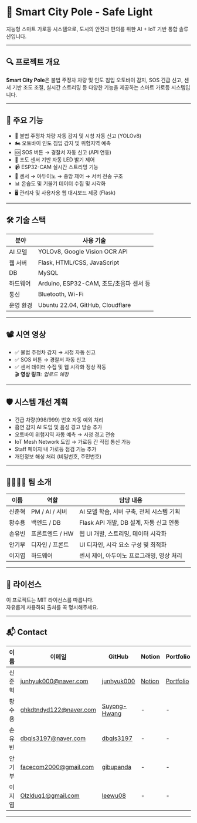 # 🌟 Smart City Pole - Safe Light

지능형 스마트 가로등 시스템으로, 도시의 안전과 편의를 위한 AI + IoT 기반 통합 솔루션입니다.

---

## 🔍 프로젝트 개요

**Smart City Pole**은 불법 주정차 차량 및 인도 침입 오토바이 감지, SOS 긴급 신고, 센서 기반 조도 조절, 실시간 스트리밍 등 다양한 기능을 제공하는 스마트 가로등 시스템입니다.

---

## 🎯 주요 기능

- 🚗 불법 주정차 차량 자동 감지 및 시청 자동 신고 (YOLOv8)
- 🏍 오토바이 인도 침입 감지 및 위험지역 예측
- 🆘 SOS 버튼 → 경찰서 자동 신고 (API 연동)
- 🔦 조도 센서 기반 자동 LED 밝기 제어
- 📹 ESP32-CAM 실시간 스트리밍 기능
- 📡 센서 → 아두이노 → 중앙 제어 → 서버 전송 구조
- 📊 온습도 및 기울기 데이터 수집 및 시각화
- 🖥 관리자 및 사용자용 웹 대시보드 제공 (Flask)

---

## 🛠 기술 스택

| 분야       | 사용 기술                            |
|------------|--------------------------------------|
| AI 모델    | YOLOv8, Google Vision OCR API        |
| 웹 서버    | Flask, HTML/CSS, JavaScript          |
| DB         | MySQL                                |
| 하드웨어   | Arduino, ESP32-CAM, 조도/초음파 센서 등 |
| 통신       | Bluetooth, Wi-Fi                     |
| 운영 환경  | Ubuntu 22.04, GitHub, Cloudflare     |

---

## 📽 시연 영상

- ✅ 불법 주정차 감지 → 시청 자동 신고
- ✅ SOS 버튼 → 경찰서 자동 신고
- ✅ 센서 데이터 수집 및 웹 시각화 정상 작동  
🎬 **영상 링크**: _업로드 예정_

---

## 🛡️ 시스템 개선 계획

- 긴급 차량(998/999) 번호 자동 예외 처리
- 흡연 감지 AI 도입 및 음성 경고 방송 추가
- 오토바이 위험지역 자동 예측 → 시청 경고 전송
- IoT Mesh Network 도입 → 가로등 간 직접 통신 가능
- Staff 페이지 내 가로등 점검 기능 추가
- 개인정보 해싱 처리 (비밀번호, 주민번호)

---

## 👨‍👩‍👧‍👦 팀 소개

| 이름   | 역할            | 담당 내용                                |
|--------|-----------------|-------------------------------------------|
| 신준혁 | PM / AI / 서버  | AI 모델 학습, 서버 구축, 전체 시스템 기획 |
| 황수용 | 백엔드 / DB     | Flask API 개발, DB 설계, 자동 신고 연동   |
| 손유빈 | 프론트엔드 / HW | 웹 UI 개발, 스트리밍, 데이터 시각화       |
| 안기부 | 디자인 / 프론트 | UI 디자인, 시각 요소 구성 및 최적화       |
| 이지엽 | 하드웨어        | 센서 제어, 아두이노 프로그래밍, 영상 처리 |

---

## 📝 라이선스

이 프로젝트는 MIT 라이선스를 따릅니다.  
자유롭게 사용하되 출처를 꼭 명시해주세요.

---

## 📬 Contact

| 이름   | 이메일                      | GitHub                                       | Notion                                                                 | Portfolio                         |
|--------|-----------------------------|-----------------------------------------------|------------------------------------------------------------------------|-----------------------------------|
| 신준혁 | junhyuk000@naver.com        | [junhyuk000](https://github.com/junhyuk000)  | [Notion](https://fossil-bag-18e.notion.site/Programming-172e285b7865800ea4d7da30b8c6dc8f) | [Portfolio](https://junhyuk000.monster/) |
| 황수용 | ghkdtndyd122@naver.com      | [Suyong-Hwang](https://github.com/Suyong-Hwang) | - | - |
| 손유빈 | dbqls3197@naver.com         | [dbqls3197](https://github.com/dbqls3197)    | - | - |
| 안기부 | facecom2000@gmail.com       | [gibupanda](https://github.com/gibupanda)    | - | - |
| 이지엽 | Olzlduq1@gmail.com          | [leewu08](https://github.com/leewu08)        | - | - |




---

